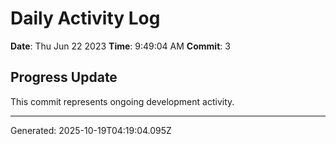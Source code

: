 # Daily Activity Log

**Date**: Thu Jun 22 2023
**Time**: 9:49:04 AM
**Commit**: 3

## Progress Update

This commit represents ongoing development activity.

---
Generated: 2025-10-19T04:19:04.095Z
